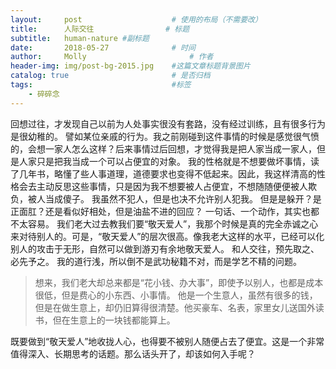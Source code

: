 ```yaml
---
layout:     post   				    # 使用的布局（不需要改）
title:      人际交往 				# 标题
subtitle:   human-nature #副标题
date:       2018-05-27 				# 时间
author:     Molly 						# 作者
header-img: img/post-bg-2015.jpg 	#这篇文章标题背景图片
catalog: true 						# 是否归档
tags:								#标签
    - 碎碎念
---
```

回想过往，才发现自己以前为人处事实很没有套路，没有经过训练，且有很多行为是很幼稚的。
譬如某位亲戚的行为。我之前刚碰到这件事情的时候是感觉很气愤的，会想一家人怎么这样？后来事情过后回想，才觉得我是把人家当成一家人，但是人家只是把我当成一个可以占便宜的对象。
我的性格就是不想要做坏事情，读了几年书，略懂了些人事道理，道德要求也变得不低起来。因此，我这样清高的性格会去主动反思这些事情，只是因为我不想要被人占便宜，不想随随便便被人欺负，被人当成傻子。
我虽然不犯人，但是也决不允许别人犯我。
但是是躲开？是正面肛？还是看似好相处，但是油盐不进的回应？
一句话、一个动作，其实也都不太容易。
我们老大过去教我们要“敬天爱人”，我那个时候是真的完全赤诚之心来对待别人的。可是，“敬天爱人”的层次很高。像我老大这样的水平，已经可以化别人的攻击于无形，自然可以做到游刃有余地敬天爱人。
和人交往，预先取之、必先予之。
我的道行浅，所以倒不是武功秘籍不对，而是学艺不精的问题。
>想来，我们老大却总来都是“花小钱、办大事”，即使予以别人，也都是成本很低，但是费心的小东西、小事情。
他是一个生意人，虽然有很多的钱，但是在做生意上，却仍旧算得很清楚。他买豪车、名表，家里女儿送国外读书，但在生意上的一块钱都能算上。

既要做到“敬天爱人”地收拢人心，也得要不被别人随便占去了便宜。这是一个非常值得深入、长期思考的话题。那么话头开了，却该如何入手呢？
